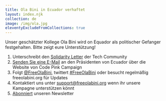 ```yaml
---
title: Ola Bini in Ecuador verhaftet
layout: index.njk
collection: de
image: /img/ola.jpg
eleventyExcludeFromCollections: true
---
```


Unser geschätzter Kollege Ola Bini wird on Equador als politischer Gefanger festgehalten.
Bitte zeigt eure Unterstützung!

1. Unterschreibt den [Solidarity Letter] der Tech Community
2. [Senden Sie eine E-Mail] an den Präsidenten von Ecuador über die Website von Code Pink Campaign
3. Folgt [@FreeOlaBini], twittert [#FreeOlaBini] oder besucht regelmäßig freeolabini.org für Updates
3. Kontaktiert uns unter [support@freeolabini.org] wenn ihr unsere Kampagne unterstützen könnt
4. [Abonniert] unseren Newsletter

[solidarity letter]: /de/statement/
[Senden Sie eine E-mail]: https://www.codepink.org/free-ola-bini 
[@FreeOlaBini]: http://twitter.com/FreeOlaBini
[#FreeOlaBini]: https://twitter.com/intent/tweet?url=https://freeolabini.org&text=Digital+rights+defender+Ola+Bini+has+been+imprisoned+in+Ecuador.+Please+follow+@FreeOlaBini+%23FreeOlaBini
[support@freeolabini.org]: mailto:support@freeolabini.org
[Abonniert]: /de/subscribe/

